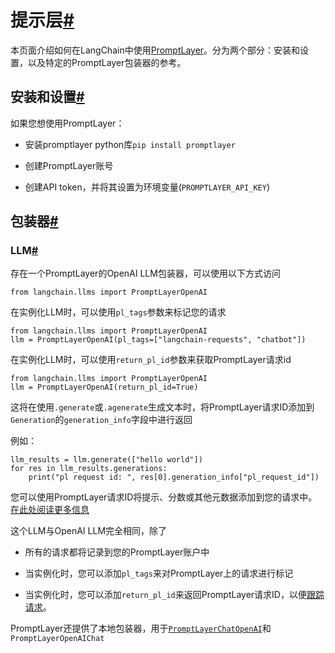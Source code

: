

提示层[#](#promptlayer "跳转到这个标题的永久链接")
===================================

本页面介绍如何在LangChain中使用[PromptLayer](https://www.promptlayer.com)。分为两个部分：安装和设置，以及特定的PromptLayer包装器的参考。

安装和设置[#](#installation-and-setup "跳转到这个标题的永久链接")
------------------------------------------------

如果您想使用PromptLayer：

* 安装promptlayer python库`pip install promptlayer`

* 创建PromptLayer账号

* 创建API token，并将其设置为环境变量(`PROMPTLAYER_API_KEY`)

包装器[#](#wrappers "跳转到这个标题的永久链接")
--------------------------------

### LLM[#](#llm "Permalink to this headline")

存在一个PromptLayer的OpenAI LLM包装器，可以使用以下方式访问

```
from langchain.llms import PromptLayerOpenAI

```

在实例化LLM时，可以使用`pl_tags`参数来标记您的请求

```
from langchain.llms import PromptLayerOpenAI
llm = PromptLayerOpenAI(pl_tags=["langchain-requests", "chatbot"])

```

在实例化LLM时，可以使用`return_pl_id`参数来获取PromptLayer请求id

```
from langchain.llms import PromptLayerOpenAI
llm = PromptLayerOpenAI(return_pl_id=True)

```

这将在使用`.generate`或`.agenerate`生成文本时，将PromptLayer请求ID添加到`Generation`的`generation_info`字段中进行返回

例如：

```
llm_results = llm.generate(["hello world"])
for res in llm_results.generations:
    print("pl request id: ", res[0].generation_info["pl_request_id"])

```

您可以使用PromptLayer请求ID将提示、分数或其他元数据添加到您的请求中。[在此处阅读更多信息](https://magniv.notion.site/Track-4deee1b1f7a34c1680d085f82567dab9)

这个LLM与OpenAI LLM完全相同，除了

* 所有的请求都将记录到您的PromptLayer账户中

* 当实例化时，您可以添加`pl_tags`来对PromptLayer上的请求进行标记

* 当实例化时，您可以添加`return_pl_id`来返回PromptLayer请求ID，以便[跟踪请求](https://magniv.notion.site/Track-4deee1b1f7a34c1680d085f82567dab9)。

PromptLayer还提供了本地包装器，用于[`PromptLayerChatOpenAI`](../modules/models/chat/integrations/promptlayer_chatopenai)和`PromptLayerOpenAIChat`

